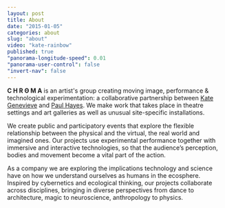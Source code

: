 ```yaml
---
layout: post
title: About
date: "2015-01-05"
categories: about
slug: "about"
video: "kate-rainbow"
published: true
"panorama-longitude-speed": 0.01
"panorama-user-control": false
"invert-nav": false
---
```


<b>C H R Θ M A</b> is an artist's group creating moving image, performance & technological experimentation: a collaborative partnership between <a href="http://cargocollective.com/kategenevieve" target="_blank" class="red">Kate Genevieve</a> and <a href="https://github.com/paulhayes?tab=repositories" target="_blank" class="red">Paul Hayes</a>. We make work that takes place in theatre settings and art galleries as well as unusual site-specific installations.  

We create public and participatory events that explore the flexible relationship between the physical and the virtual, the real world and imagined ones. Our projects use experimental performance together with immersive and interactive technologies, so that the audience’s perception, bodies and movement become a vital part of the action.

As a company we are exploring the implications technology and science have on how we understand ourselves as humans in the ecosphere. Inspired by cybernetics and ecological thinking, our projects collaborate across disciplines, bringing in diverse perspectives from dance to architecture, magic to neuroscience, anthropology to physics.
